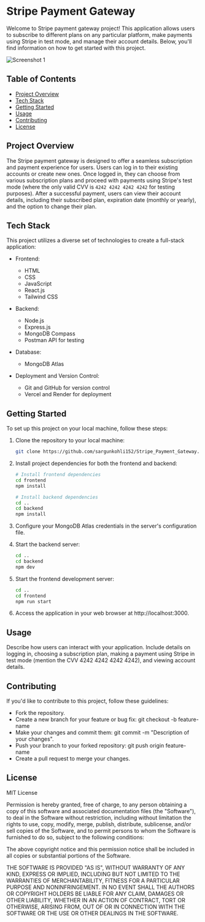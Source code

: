# Stripe Payment Gateway

Welcome to Stripe payment gateway project! This application allows users to subscribe to different plans on any particular platform, make payments using Stripe in test mode, and manage their account details. Below, you'll find information on how to get started with this project.

![Screenshot 1](screenshots/screenshot1.png)


## Table of Contents

- [Project Overview](#project-overview)
- [Tech Stack](#tech-stack)
- [Getting Started](#getting-started)
- [Usage](#usage)
- [Contributing](#contributing)
- [License](#license)

## Project Overview

The Stripe payment gateway is designed to offer a seamless subscription and payment experience for users. Users can log in to their existing accounts or create new ones. Once logged in, they can choose from various subscription plans and proceed with payments using Stripe's test mode (where the only valid CVV is `4242 4242 4242 4242` for testing purposes). After a successful payment, users can view their account details, including their subscribed plan, expiration date (monthly or yearly), and the option to change their plan.

## Tech Stack

This project utilizes a diverse set of technologies to create a full-stack application:

- Frontend:
  - HTML
  - CSS
  - JavaScript
  - React.js
  - Tailwind CSS

- Backend:
  - Node.js
  - Express.js
  - MongoDB Compass
  - Postman API for testing

- Database:
  - MongoDB Atlas

- Deployment and Version Control:
  - Git and GitHub for version control
  - Vercel and Render for deployment

## Getting Started

To set up this project on your local machine, follow these steps:

1. Clone the repository to your local machine:
   ```bash
   git clone https://github.com/sargunkohli152/Stripe_Payment_Gateway.git

2. Install project dependencies for both the frontend and backend:
   ```bash
   # Install frontend dependencies
   cd frontend
   npm install

   # Install backend dependencies
   cd ..
   cd backend
   npm install

3. Configure your MongoDB Atlas credentials in the server's configuration file.

4. Start the backend server:
   ```bash
   cd ..
   cd backend
   npm dev

5. Start the frontend development server:
   ```bash
   cd ..
   cd frontend
   npm run start

6. Access the application in your web browser at http://localhost:3000.

## Usage
Describe how users can interact with your application. Include details on logging in, choosing a subscription plan, making a payment using Stripe in test mode (mention the CVV 4242 4242 4242 4242), and viewing account details.

## Contributing
If you'd like to contribute to this project, follow these guidelines:
 - Fork the repository.
 - Create a new branch for your feature or bug fix: git checkout -b feature-name
 - Make your changes and commit them: git commit -m "Description of your changes".
 - Push your branch to your forked repository: git push origin feature-name
 - Create a pull request to merge your changes.

## License
MIT License

Permission is hereby granted, free of charge, to any person obtaining a copy
of this software and associated documentation files (the "Software"), to deal
in the Software without restriction, including without limitation the rights
to use, copy, modify, merge, publish, distribute, sublicense, and/or sell
copies of the Software, and to permit persons to whom the Software is
furnished to do so, subject to the following conditions:

The above copyright notice and this permission notice shall be included in all
copies or substantial portions of the Software.

THE SOFTWARE IS PROVIDED "AS IS", WITHOUT WARRANTY OF ANY KIND, EXPRESS OR
IMPLIED, INCLUDING BUT NOT LIMITED TO THE WARRANTIES OF MERCHANTABILITY,
FITNESS FOR A PARTICULAR PURPOSE AND NONINFRINGEMENT. IN NO EVENT SHALL THE
AUTHORS OR COPYRIGHT HOLDERS BE LIABLE FOR ANY CLAIM, DAMAGES OR OTHER
LIABILITY, WHETHER IN AN ACTION OF CONTRACT, TORT OR OTHERWISE, ARISING FROM,
OUT OF OR IN CONNECTION WITH THE SOFTWARE OR THE USE OR OTHER DEALINGS IN THE
SOFTWARE.

